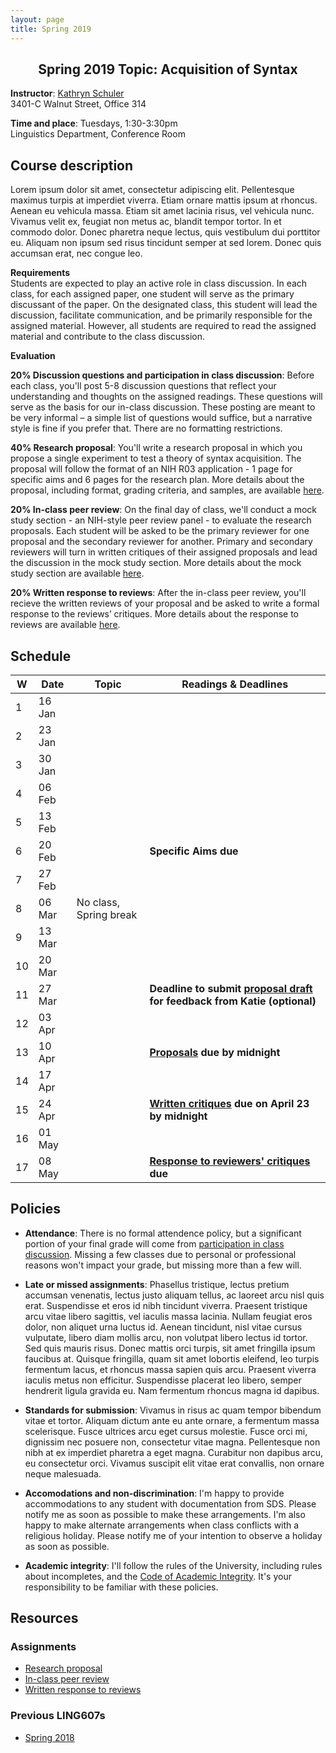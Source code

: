 ```yaml
---
layout: page
title: Spring 2019
---
```


<h2 align="center">Spring 2019 Topic: Acquisition of Syntax</h2>

**Instructor**: [Kathryn Schuler](http://kathrynschuler.com)  
3401-C Walnut Street, Office 314

**Time and place**: Tuesdays, 1:30-3:30pm   
Linguistics Department, Conference Room

## Course description
Lorem ipsum dolor sit amet, consectetur adipiscing elit. Pellentesque maximus turpis at imperdiet viverra. Etiam ornare mattis ipsum at rhoncus. Aenean eu vehicula massa. Etiam sit amet lacinia risus, vel vehicula nunc. Vivamus velit ex, feugiat non metus ac, blandit tempor tortor. In et commodo dolor. Donec pharetra neque lectus, quis vestibulum dui porttitor eu. Aliquam non ipsum sed risus tincidunt semper at sed lorem. Donec quis accumsan erat, nec congue leo.


**Requirements**  
Students are expected to play an active role in class discussion. In each class, for each assigned paper, one student will serve as the primary discussant of the paper.  On the designated class, this student will lead the discussion, facilitate communication, and be primarily responsible for the assigned material.  However, all students are required to read the assigned material and contribute to the class discussion.

**Evaluation**

**20% Discussion questions and participation in class discussion**: Before each class, you'll post 5-8 discussion questions that reflect your understanding and thoughts on the assigned readings.  These questions will serve as the basis for our in-class discussion.  These posting are meant to be very informal – a simple list of questions would suffice, but a narrative style is fine if you prefer that.  There are no formatting restrictions.

**40% Research proposal**: You'll write a research proposal in which you propose a single experiment to test a theory of syntax acquisition.  The proposal will follow the format of an NIH R03 application - 1 page for specific aims and 6 pages for the research plan.  More details about the proposal, including format, grading criteria, and samples, are available [here](spring2019/research-proposal).

**20% In-class peer review**: On the final day of class, we'll conduct a mock study section - an NIH-style peer review panel - to evaluate the research proposals.   Each student will be asked to be the primary reviewer for one proposal and the secondary reviewer for another.  Primary and secondary reviewers will turn in written critiques of their assigned proposals and lead the discussion in the mock study section.  More details about the mock study section are available [here](spring2019/research-proposal#in-class-peer-review).

**20% Written response to reviews**: After the in-class peer review, you'll recieve the written reviews of your proposal and  be asked to write a formal response to the reviews’ critiques. More details about the response to reviews are available [here](spring2019/research-proposal#written-response-to-reviews).

## Schedule

W | Date | Topic | Readings & **Deadlines**
--- | --- | --- | ---
1 | 16 Jan |  |
2 | 23 Jan |  |
3 | 30 Jan |  | 
4 | 06 Feb |  |
5 | 13 Feb |  |
6 | 20 Feb |  | **Specific Aims due**
7 | 27 Feb |  |
8 | 06 Mar | No class, Spring break |
9 | 13 Mar |  |
10 | 20 Mar |  |
11 | 27 Mar |  | **Deadline to submit [proposal draft](spring2018/research-proposal.html) for feedback from Katie (optional)**
12 | 03 Apr |  |
13 | 10 Apr |  | **[Proposals](spring2018/research-proposal.html) due by midnight**
14 | 17 Apr |  |
15 | 24 Apr |  | **[Written critiques](spring2018/research-proposal.html#in-class-peer-review) due on April 23 by midnight**
16 | 01 May |  |
17 | 08 May |  | **[Response to reviewers' critiques](spring2018/research-proposal.html#written-response-to-reviews) due**


## Policies

* **Attendance**: There is no formal attendence policy, but a significant portion of your final grade will come from [participation in class discussion](#evaluation).  Missing a few classes due to personal or professional reasons won't impact your grade, but missing more than a few will.

* **Late or missed assignments**: Phasellus tristique, lectus pretium accumsan venenatis, lectus justo aliquam tellus, ac laoreet arcu nisl quis erat. Suspendisse et eros id nibh tincidunt viverra. Praesent tristique arcu vitae libero sagittis, vel iaculis massa lacinia. Nullam feugiat eros dolor, non aliquet urna luctus id. Aenean tincidunt, nisl vitae cursus vulputate, libero diam mollis arcu, non volutpat libero lectus id tortor. Sed quis mauris risus. Donec mattis orci turpis, sit amet fringilla ipsum faucibus at. Quisque fringilla, quam sit amet lobortis eleifend, leo turpis fermentum lacus, et rhoncus massa sapien quis arcu. Praesent viverra iaculis metus non efficitur. Suspendisse placerat leo libero, semper hendrerit ligula gravida eu. Nam fermentum rhoncus magna id dapibus.

* **Standards for submission**: Vivamus in risus ac quam tempor bibendum vitae et tortor. Aliquam dictum ante eu ante ornare, a fermentum massa scelerisque. Fusce ultrices arcu eget cursus molestie. Fusce orci mi, dignissim nec posuere non, consectetur vitae magna. Pellentesque non nibh at ex imperdiet pharetra a eget magna. Curabitur non dapibus arcu, eu consectetur orci. Vivamus suscipit elit vitae erat convallis, non ornare neque malesuada.

* **Accomodations and non-discrimination**: I'm happy to provide accommodations to any student with documentation from SDS.  Please notify me as soon as possible to make these arrangements. I'm also happy to make alternate arrangements when class conflicts with a religious holiday. Please notify me of your intention to observe a holiday as soon as possible.

* **Academic integrity**: I'll follow the rules of the University, including rules about incompletes, and the [Code of Academic Integrity](https://catalog.upenn.edu/pennbook/code-of-academic-integrity/).  It's your responsibility to be familiar with these policies.

## Resources

### Assignments

* [Research proposal](spring2019/research-proposal.html)
* [In-class peer review](spring2019/research-proposal.html#in-class-peer-review)
* [Written response to reviews](spring2019/research-proposal.html#written-response-to-reviews)

### Previous LING607s

* [Spring 2018](https://docs.google.com/document/d/1lMNIWQpSMLSOWaGZtx0e11BpTDLiNQ-aHwmNuEhFw-4/edit?usp=sharing)

